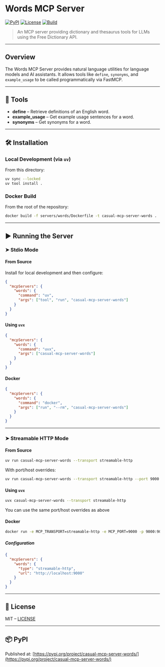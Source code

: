 # Words MCP Server

[![PyPI](https://img.shields.io/pypi/v/casual-mcp-server-words.svg)](https://pypi.org/project/casual-mcp-server-words/)
[![License](https://img.shields.io/github/license/casualgenius/mcp-servers)](https://github.com/casualgenius/mcp-servers/blob/main/LICENSE)
[![Build](https://img.shields.io/github/actions/workflow/status/casualgenius/mcp-servers/ci.yml?branch=main)](https://github.com/casualgenius/mcp-servers/actions)

> An MCP server providing dictionary and thesaurus tools for LLMs using the Free Dictionary API.

---

## Overview

The Words MCP Server provides natural language utilities for language models and AI assistants. It allows tools like `define`, `synonyms`, and `example_usage` to be called programmatically via FastMCP.

---

## 🔧 Tools

- **define** – Retrieve definitions of an English word.
- **example_usage** – Get example usage sentences for a word.
- **synonyms** – Get synonyms for a word.

---

## 🛠️ Installation

### Local Development (via `uv`)

From this directory:

```bash
uv sync --locked
uv tool install .
```

### Docker Build

From the root of the repository:

```bash
docker build -f servers/words/Dockerfile -t casual-mcp-server-words .
```

---

## ▶️ Running the Server

### ➤ Stdio Mode

#### From Source

Install for local development and then configure:

```json
{
  "mcpServers": {
    "words": {
      "command": "uv",
      "args": ["tool", "run", "casual-mcp-server-words"]
    }
  }
}
```

#### Using `uvx`

```json
{
  "mcpServers": {
    "words": {
      "command": "uvx",
      "args": ["casual-mcp-server-words"]
    }
  }
}
```

#### Docker

```json
{
  "mcpServers": {
    "words": {
      "command": "docker",
      "args": ["run", "--rm", "casual-mcp-server-words"]
    }
  }
}
```

---

### ➤ Streamable HTTP Mode

#### From Source

```bash
uv run casual-mcp-server-words --transport streamable-http
```

With port/host overrides:

```bash
uv run casual-mcp-server-words --transport streamable-http --port 9000 --host 0.0.0.0
```

#### Using `uvx`

```bash
uvx casual-mcp-server-words --transport streamable-http
```

You can use the same port/host overrides as above

#### Docker

```bash
docker run -e MCP_TRANSPORT=streamable-http -e MCP_PORT=9000 -p 9000:9000 casual-mcp-server-words
```

##### Configuration

```json
{
  "mcpServers": {
    "words": {
      "type": "streamable-http",
      "url": "http://localhost:9000"
    }
  }
}
```

---

## 📜 License

MIT – [LICENSE](https://github.com/casualgenius/mcp-servers/blob/main/LICENSE)

---

## 📦 PyPI

Published at: [https://pypi.org/project/casual-mcp-server-words/](https://pypi.org/project/casual-mcp-server-words/)